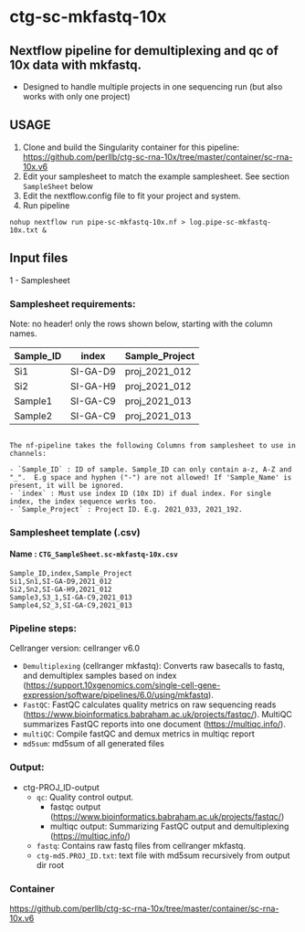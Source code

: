 # ctg-sc-mkfastq-10x 
## Nextflow pipeline for demultiplexing and qc of 10x data with mkfastq. 

- Designed to handle multiple projects in one sequencing run (but also works with only one project)

## USAGE

1. Clone and build the Singularity container for this pipeline: https://github.com/perllb/ctg-sc-rna-10x/tree/master/container/sc-rna-10x.v6
2. Edit your samplesheet to match the example samplesheet. See section `SampleSheet` below
3. Edit the nextflow.config file to fit your project and system. 
4. Run pipeline 
```
nohup nextflow run pipe-sc-mkfastq-10x.nf > log.pipe-sc-mkfastq-10x.txt &
```

## Input files

1 - Samplesheet

### Samplesheet requirements:

Note: no header! only the rows shown below, starting with the column names.

 | Sample_ID | index | Sample_Project | 
 |  --- | --- | --- |  
 |  Si1 | SI-GA-D9 | proj_2021_012 | 
 |  Si2 | SI-GA-H9 | proj_2021_012 | 
 |  Sample1 | SI-GA-C9 | proj_2021_013 | 
 |  Sample2 | SI-GA-C9 | proj_2021_013 | 

```

The nf-pipeline takes the following Columns from samplesheet to use in channels:

- `Sample_ID` : ID of sample. Sample_ID can only contain a-z, A-Z and "_".  E.g space and hyphen ("-") are not allowed! If 'Sample_Name' is present, it will be ignored. 
- `index` : Must use index ID (10x ID) if dual index. For single index, the index sequence works too.
- `Sample_Project` : Project ID. E.g. 2021_033, 2021_192.
```


### Samplesheet template (.csv)

#### Name : `CTG_SampleSheet.sc-mkfastq-10x.csv`
```
Sample_ID,index,Sample_Project
Si1,Sn1,SI-GA-D9,2021_012
Si2,Sn2,SI-GA-H9,2021_012
Sample3,S3_1,SI-GA-C9,2021_013
Sample4,S2_3,SI-GA-C9,2021_013
``` 
### Pipeline steps:

Cellranger version: cellranger v6.0 

* `Demultiplexing` (cellranger mkfastq): Converts raw basecalls to fastq, and demultiplex samples based on index (https://support.10xgenomics.com/single-cell-gene-expression/software/pipelines/6.0/using/mkfastq).
* `FastQC`: FastQC calculates quality metrics on raw sequencing reads (https://www.bioinformatics.babraham.ac.uk/projects/fastqc/). MultiQC summarizes FastQC reports into one document (https://multiqc.info/).
* `multiQC`: Compile fastQC and demux metrics in multiqc report
* `md5sum`: md5sum of all generated files

### Output:
* ctg-PROJ_ID-output
    * `qc`: Quality control output. 
        * fastqc output (https://www.bioinformatics.babraham.ac.uk/projects/fastqc/)
        * multiqc output: Summarizing FastQC output and demultiplexing (https://multiqc.info/)
    * `fastq`: Contains raw fastq files from cellranger mkfastq.
    * `ctg-md5.PROJ_ID.txt`: text file with md5sum recursively from output dir root    



### Container
https://github.com/perllb/ctg-sc-rna-10x/tree/master/container/sc-rna-10x.v6


